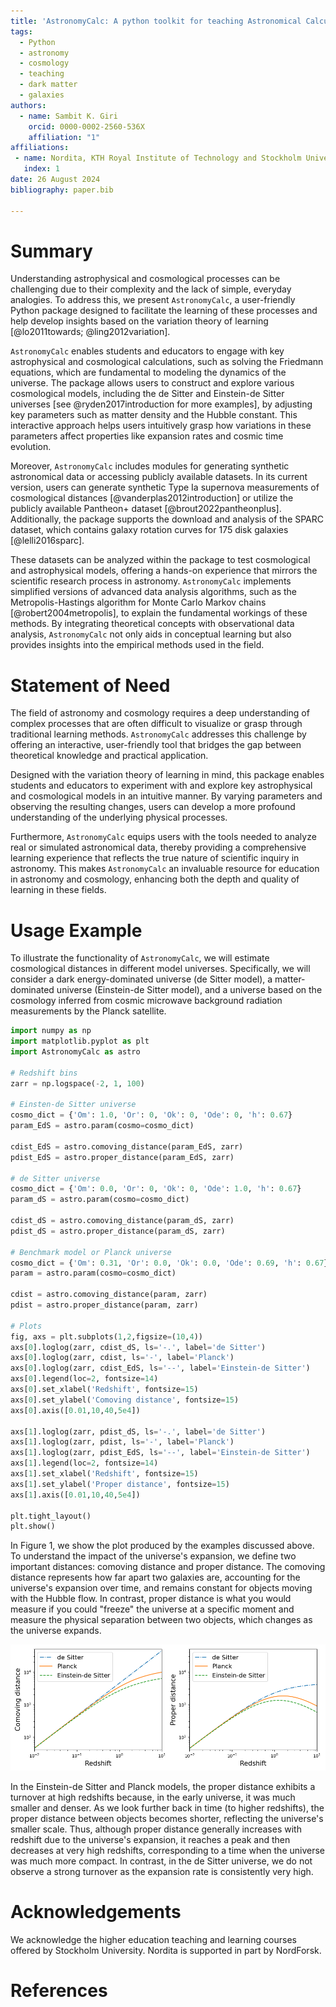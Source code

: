 ```yaml
---
title: 'AstronomyCalc: A python toolkit for teaching Astronomical Calculations and Data Analysis methods'
tags:
  - Python
  - astronomy
  - cosmology
  - teaching
  - dark matter
  - galaxies
authors:
  - name: Sambit K. Giri
    orcid: 0000-0002-2560-536X
    affiliation: "1" 
affiliations:
 - name: Nordita, KTH Royal Institute of Technology and Stockholm University, Hannes Alfvéns väg 12, SE-106 91 Stockholm, Sweden
   index: 1
date: 26 August 2024
bibliography: paper.bib

---
```


# Summary

Understanding astrophysical and cosmological processes can be challenging due to their complexity and the lack of simple, everyday analogies. To address this, we present `AstronomyCalc`, a user-friendly Python package designed to facilitate the learning of these processes and help develop insights based on the variation theory of learning [@lo2011towards; @ling2012variation].

`AstronomyCalc` enables students and educators to engage with key astrophysical and cosmological calculations, such as solving the Friedmann equations, which are fundamental to modeling the dynamics of the universe. The package allows users to construct and explore various cosmological models, including the de Sitter and Einstein-de Sitter universes [see @ryden2017introduction for more examples], by adjusting key parameters such as matter density and the Hubble constant. This interactive approach helps users intuitively grasp how variations in these parameters affect properties like expansion rates and cosmic time evolution.

Moreover, `AstronomyCalc` includes modules for generating synthetic astronomical data or accessing publicly available datasets. In its current version, users can generate synthetic Type Ia supernova measurements of cosmological distances [@vanderplas2012introduction] or utilize the publicly available Pantheon+ dataset [@brout2022pantheonplus]. Additionally, the package supports the download and analysis of the SPARC dataset, which contains galaxy rotation curves for 175 disk galaxies [@lelli2016sparc].

These datasets can be analyzed within the package to test cosmological and astrophysical models, offering a hands-on experience that mirrors the scientific research process in astronomy. `AstronomyCalc` implements simplified versions of advanced data analysis algorithms, such as the Metropolis-Hastings algorithm for Monte Carlo Markov chains [@robert2004metropolis], to explain the fundamental workings of these methods. By integrating theoretical concepts with observational data analysis, `AstronomyCalc` not only aids in conceptual learning but also provides insights into the empirical methods used in the field.

# Statement of Need

The field of astronomy and cosmology requires a deep understanding of complex processes that are often difficult to visualize or grasp through traditional learning methods. `AstronomyCalc` addresses this challenge by offering an interactive, user-friendly tool that bridges the gap between theoretical knowledge and practical application.

Designed with the variation theory of learning in mind, this package enables students and educators to experiment with and explore key astrophysical and cosmological models in an intuitive manner. By varying parameters and observing the resulting changes, users can develop a more profound understanding of the underlying physical processes.

Furthermore, `AstronomyCalc` equips users with the tools needed to analyze real or simulated astronomical data, thereby providing a comprehensive learning experience that reflects the true nature of scientific inquiry in astronomy. This makes `AstronomyCalc` an invaluable resource for education in astronomy and cosmology, enhancing both the depth and quality of learning in these fields.

# Usage Example

To illustrate the functionality of `AstronomyCalc`, we will estimate cosmological distances in different model universes. Specifically, we will consider a dark energy-dominated universe (de Sitter model), a matter-dominated universe (Einstein-de Sitter model), and a universe based on the cosmology inferred from cosmic microwave background radiation measurements by the Planck satellite.

```python
import numpy as np 
import matplotlib.pyplot as plt
import AstronomyCalc as astro

# Redshift bins
zarr = np.logspace(-2, 1, 100)

# Einsten-de Sitter universe
cosmo_dict = {'Om': 1.0, 'Or': 0, 'Ok': 0, 'Ode': 0, 'h': 0.67}
param_EdS = astro.param(cosmo=cosmo_dict)

cdist_EdS = astro.comoving_distance(param_EdS, zarr)
pdist_EdS = astro.proper_distance(param_EdS, zarr)

# de Sitter universe
cosmo_dict = {'Om': 0.0, 'Or': 0, 'Ok': 0, 'Ode': 1.0, 'h': 0.67}
param_dS = astro.param(cosmo=cosmo_dict)

cdist_dS = astro.comoving_distance(param_dS, zarr)
pdist_dS = astro.proper_distance(param_dS, zarr)

# Benchmark model or Planck universe
cosmo_dict = {'Om': 0.31, 'Or': 0.0, 'Ok': 0.0, 'Ode': 0.69, 'h': 0.67}
param = astro.param(cosmo=cosmo_dict)

cdist = astro.comoving_distance(param, zarr)
pdist = astro.proper_distance(param, zarr)

# Plots
fig, axs = plt.subplots(1,2,figsize=(10,4))
axs[0].loglog(zarr, cdist_dS, ls='-.', label='de Sitter')
axs[0].loglog(zarr, cdist, ls='-', label='Planck')
axs[0].loglog(zarr, cdist_EdS, ls='--', label='Einstein-de Sitter')
axs[0].legend(loc=2, fontsize=14)
axs[0].set_xlabel('Redshift', fontsize=15)
axs[0].set_ylabel('Comoving distance', fontsize=15)
axs[0].axis([0.01,10,40,5e4])

axs[1].loglog(zarr, pdist_dS, ls='-.', label='de Sitter')
axs[1].loglog(zarr, pdist, ls='-', label='Planck')
axs[1].loglog(zarr, pdist_EdS, ls='--', label='Einstein-de Sitter')
axs[1].legend(loc=2, fontsize=14)
axs[1].set_xlabel('Redshift', fontsize=15)
axs[1].set_ylabel('Proper distance', fontsize=15)
axs[1].axis([0.01,10,40,5e4])

plt.tight_layout()
plt.show()

```

In Figure 1, we show the plot produced by the examples discussed above. To understand the impact of the universe's expansion, we define two important distances: comoving distance and proper distance. The comoving distance represents how far apart two galaxies are, accounting for the universe's expansion over time, and remains constant for objects moving with the Hubble flow. In contrast, proper distance is what you would measure if you could "freeze" the universe at a specific moment and measure the physical separation between two objects, which changes as the universe expands. 

![Comoving (left) and proper (right) cosmological distances for different redshisfts plotted for three model universes.](cosmo_distance.png)

In the Einstein-de Sitter and Planck models, the proper distance exhibits a turnover at high redshifts because, in the early universe, it was much smaller and denser. As we look further back in time (to higher redshifts), the proper distance between objects becomes shorter, reflecting the universe's smaller scale. Thus, although proper distance generally increases with redshift due to the universe's expansion, it reaches a peak and then decreases at very high redshifts, corresponding to a time when the universe was much more compact. In contrast, in the de Sitter universe, we do not observe a strong turnover as the expansion rate is consistently very high.

# Acknowledgements

We acknowledge the higher education teaching and learning courses offered by Stockholm University. Nordita is supported in part by NordForsk.

# References

